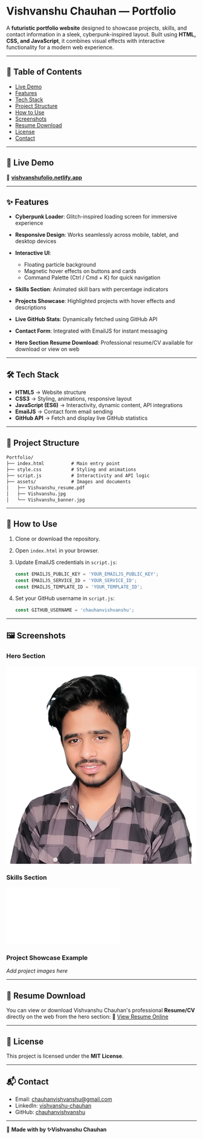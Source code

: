 # Vishvanshu Chauhan — Portfolio


A **futuristic portfolio website** designed to showcase projects, skills, and contact information in a sleek, cyberpunk-inspired layout. Built using **HTML, CSS, and JavaScript**, it combines visual effects with interactive functionality for a modern web experience.

---

## 📑 Table of Contents

* [Live Demo](#🚀-live-demo)
* [Features](#✨-features)
* [Tech Stack](#🛠️-tech-stack)
* [Project Structure](#📂-project-structure)
* [How to Use](#📝-how-to-use)
* [Screenshots](#🖼️-screenshots)
* [Resume Download](#📄-resume-download)
* [License](#📜-license)
* [Contact](#📬-contact)

---

## 🚀 Live Demo

🔗 **[vishvanshufolio.netlify.app](https://vishvanshufolio.netlify.app/)**

---

## ✨ Features

* **Cyberpunk Loader**: Glitch-inspired loading screen for immersive experience
* **Responsive Design**: Works seamlessly across mobile, tablet, and desktop devices
* **Interactive UI**:

  * Floating particle background
  * Magnetic hover effects on buttons and cards
  * Command Palette (Ctrl / Cmd + K) for quick navigation
* **Skills Section**: Animated skill bars with percentage indicators
* **Projects Showcase**: Highlighted projects with hover effects and descriptions
* **Live GitHub Stats**: Dynamically fetched using GitHub API
* **Contact Form**: Integrated with EmailJS for instant messaging
* **Hero Section Resume Download**: Professional resume/CV available for download or view on web

---

## 🛠️ Tech Stack

* **HTML5** → Website structure
* **CSS3** → Styling, animations, responsive layout
* **JavaScript (ES6)** → Interactivity, dynamic content, API integrations
* **EmailJS** → Contact form email sending
* **GitHub API** → Fetch and display live GitHub statistics

---

## 📂 Project Structure

```
Portfolio/
├── index.html          # Main entry point
├── style.css           # Styling and animations
├── script.js           # Interactivity and API logic
├── assets/             # Images and documents
│   ├── Vishvanshu_resume.pdf
│   ├── Vishvanshu.jpg
│   └── Vishvanshu_banner.jpg
```

---

## 📝 How to Use

1. Clone or download the repository.
2. Open `index.html` in your browser.
3. Update EmailJS credentials in `script.js`:

   ```js
   const EMAILJS_PUBLIC_KEY = 'YOUR_EMAILJS_PUBLIC_KEY';
   const EMAILJS_SERVICE_ID = 'YOUR_SERVICE_ID';
   const EMAILJS_TEMPLATE_ID = 'YOUR_TEMPLATE_ID';
   ```
4. Set your GitHub username in `script.js`:

   ```js
   const GITHUB_USERNAME = 'chauhanvishvanshu';
   ```

---

## 🖼️ Screenshots

### Hero Section

![Hero Section](assets/Vishvanshu.jpg)

### Skills Section

![Skills Section](assets/Vishvanshu_resume.pdf)

### Project Showcase Example

*Add project images here*

---

## 📄 Resume Download

You can view or download Vishvanshu Chauhan's professional **Resume/CV** directly on the web from the hero section:
🔗 [View Resume Online](https://vishvanshufolio.netlify.app/assets/Vishvanshu_resume.pdf)

---

## 📜 License

This project is licensed under the **MIT License**.

---

## 📬 Contact

* Email: [chauhanvishvanshu@gmail.com](mailto:chauhanvishvanshu@gmail.com)
* LinkedIn: [vishvanshu-chauhan](https://www.linkedin.com/in/vishvanshu-chauhan)
* GitHub: [chauhanvishvanshu](https://github.com/chauhanvishvanshu)

---

🔗 **Made with by ✨Vishvanshu Chauhan**
